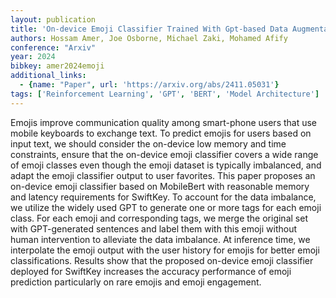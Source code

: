 ```yaml
---
layout: publication
title: 'On-device Emoji Classifier Trained With Gpt-based Data Augmentation For A Mobile Keyboard'
authors: Hossam Amer, Joe Osborne, Michael Zaki, Mohamed Afify
conference: "Arxiv"
year: 2024
bibkey: amer2024emoji
additional_links:
  - {name: "Paper", url: 'https://arxiv.org/abs/2411.05031'}
tags: ['Reinforcement Learning', 'GPT', 'BERT', 'Model Architecture']
---
```

Emojis improve communication quality among smart-phone users that use mobile
keyboards to exchange text. To predict emojis for users based on input text, we
should consider the on-device low memory and time constraints, ensure that the
on-device emoji classifier covers a wide range of emoji classes even though the
emoji dataset is typically imbalanced, and adapt the emoji classifier output to
user favorites. This paper proposes an on-device emoji classifier based on
MobileBert with reasonable memory and latency requirements for SwiftKey. To
account for the data imbalance, we utilize the widely used GPT to generate one
or more tags for each emoji class. For each emoji and corresponding tags, we
merge the original set with GPT-generated sentences and label them with this
emoji without human intervention to alleviate the data imbalance. At inference
time, we interpolate the emoji output with the user history for emojis for
better emoji classifications. Results show that the proposed on-device emoji
classifier deployed for SwiftKey increases the accuracy performance of emoji
prediction particularly on rare emojis and emoji engagement.
